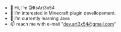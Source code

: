 - 👋 Hi, I’m @ItsArt3x54
- 👀 I’m interested in Minecraft plugin devellopement.
- 🌱 I’m currently learning Java
- 📫 reach me with e-mail "dev.art3x54@gmail.com"
